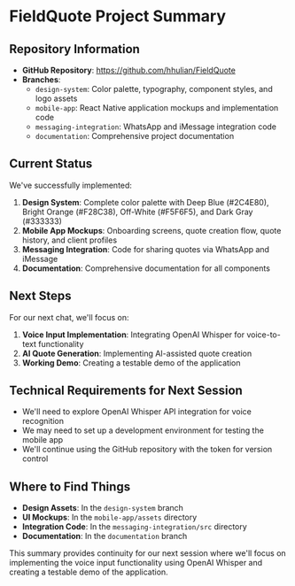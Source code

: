 # FieldQuote Project Summary

## Repository Information
- **GitHub Repository**: https://github.com/hhulian/FieldQuote
- **Branches**:
  - `design-system`: Color palette, typography, component styles, and logo assets
  - `mobile-app`: React Native application mockups and implementation code
  - `messaging-integration`: WhatsApp and iMessage integration code
  - `documentation`: Comprehensive project documentation

## Current Status
We've successfully implemented:
1. **Design System**: Complete color palette with Deep Blue (#2C4E80), Bright Orange (#F28C38), Off-White (#F5F6F5), and Dark Gray (#333333)
2. **Mobile App Mockups**: Onboarding screens, quote creation flow, quote history, and client profiles
3. **Messaging Integration**: Code for sharing quotes via WhatsApp and iMessage
4. **Documentation**: Comprehensive documentation for all components

## Next Steps
For our next chat, we'll focus on:
1. **Voice Input Implementation**: Integrating OpenAI Whisper for voice-to-text functionality
2. **AI Quote Generation**: Implementing AI-assisted quote creation
3. **Working Demo**: Creating a testable demo of the application

## Technical Requirements for Next Session
- We'll need to explore OpenAI Whisper API integration for voice recognition
- We may need to set up a development environment for testing the mobile app
- We'll continue using the GitHub repository with the token for version control

## Where to Find Things
- **Design Assets**: In the `design-system` branch
- **UI Mockups**: In the `mobile-app/assets` directory
- **Integration Code**: In the `messaging-integration/src` directory
- **Documentation**: In the `documentation` branch

This summary provides continuity for our next session where we'll focus on implementing the voice input functionality using OpenAI Whisper and creating a testable demo of the application.
